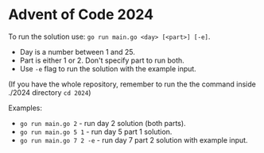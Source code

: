 # Advent of Code 2024

To run the solution use: `go run main.go <day> [<part>] [-e]`.

- Day is a number between 1 and 25.
- Part is either 1 or 2. Don't specify part to run both.
- Use `-e` flag to run the solution with the example input.

(If you have the whole repository, remember to run the the command inside ./2024 directory `cd 2024`)

Examples:

- `go run main.go 2` - run day 2 solution (both parts).
- `go run main.go 5 1` - run day 5 part 1 solution.
- `go run main.go 7 2 -e` - run day 7 part 2 solution with example input.
